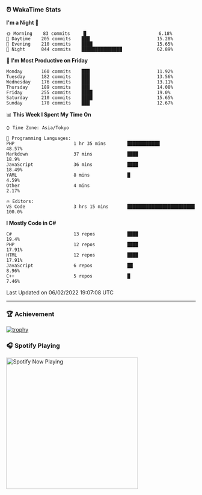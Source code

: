 ### ⏰ WakaTime Stats


<!--START_SECTION:waka-->
**I'm a Night 🦉** 

```text
🌞 Morning    83 commits     █                           6.18% 
🌆 Daytime    205 commits    ███                         15.28% 
🌃 Evening    210 commits    ████                        15.65% 
🌙 Night      844 commits    ███████████████             62.89%

```
📅 **I'm Most Productive on Friday** 

```text
Monday       160 commits    ███                         11.92% 
Tuesday      182 commits    ███                         13.56% 
Wednesday    176 commits    ███                         13.11% 
Thursday     189 commits    ███                         14.08% 
Friday       255 commits    ████                        19.0% 
Saturday     210 commits    ████                        15.65% 
Sunday       170 commits    ███                         12.67%

```


📊 **This Week I Spent My Time On** 

```text
⌚︎ Time Zone: Asia/Tokyo

💬 Programming Languages: 
PHP                      1 hr 35 mins        ████████████                48.57% 
Markdown                 37 mins             ████                        18.9% 
JavaScript               36 mins             ████                        18.49% 
YAML                     8 mins              █                           4.59% 
Other                    4 mins                                          2.17%

🔥 Editors: 
VS Code                  3 hrs 15 mins       █████████████████████████   100.0%

```

**I Mostly Code in C#** 

```text
C#                       13 repos            ████                        19.4% 
PHP                      12 repos            ████                        17.91% 
HTML                     12 repos            ████                        17.91% 
JavaScript               6 repos             ██                          8.96% 
C++                      5 repos             █                           7.46%

```



 Last Updated on 06/02/2022 19:07:08 UTC
<!--END_SECTION:waka-->

---

### 🏆 Achievement

[![trophy](https://github-profile-trophy.vercel.app/?username=Slime-hatena&theme=flat&no-bg=true&no-frame=true&column=8)](https://github.com/ryo-ma/github-profile-trophy)

### 🎧 Spotify Playing

[<img src="https://spotify-now-playing-slime-hatena.vercel.app/api/spotify-playing" alt="Spotify Now Playing" width="350" />](https://open.spotify.com/user/slime_hatena)

<!--
**Slime-hatena/Slime-hatena** is a ✨ _special_ ✨ repository because its `README.md` (this file) appears on your GitHub profile.

Here are some ideas to get you started:

- 🔭 I’m currently working on ...
- 🌱 I’m currently learning ...
- 👯 I’m looking to collaborate on ...
- 🤔 I’m looking for help with ...
- 💬 Ask me about ...
- 📫 How to reach me: ...
- 😄 Pronouns: ...
- ⚡ Fun fact: ...
-->
